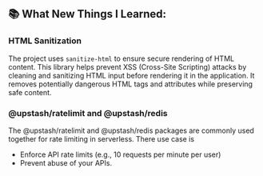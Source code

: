 ## 📚 What New Things I Learned:

### HTML Sanitization

The project uses `sanitize-html` to ensure secure rendering of HTML content. This library helps prevent XSS (Cross-Site Scripting) attacks by cleaning and sanitizing HTML input before rendering it in the application. It removes potentially dangerous HTML tags and attributes while preserving safe content.

### @upstash/ratelimit and @upstash/redis

The @upstash/ratelimit and @upstash/redis packages are commonly used together for rate limiting in serverless.
There use case is

- Enforce API rate limits (e.g., 10 requests per minute per user)
- Prevent abuse of your APIs.
